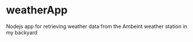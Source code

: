 # weatherApp
Nodejs app for retrieving weather data from the Ambeint weather station in my backyard
